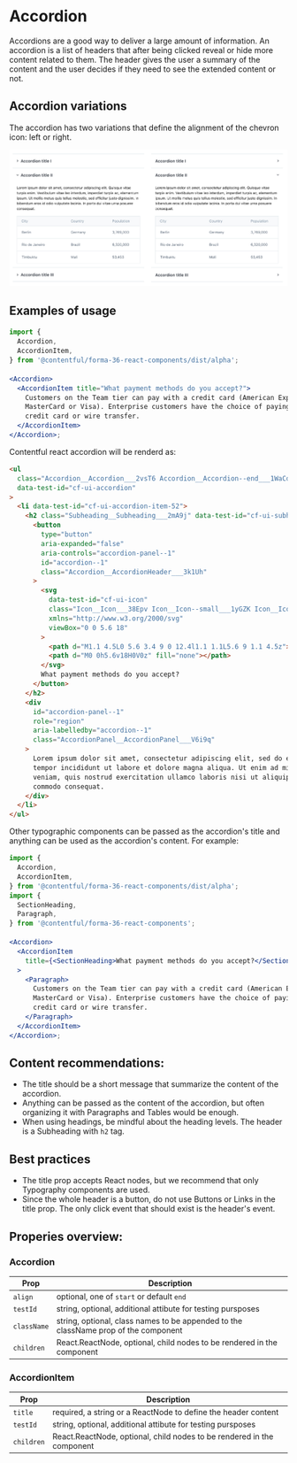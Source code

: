 # Accordion

Accordions are a good way to deliver a large amount of information. An accordion is a list of headers that after being clicked reveal or hide more content related to them.
The header gives the user a summary of the content and the user decides if they need to see the extended content or not.

## Accordion variations

The accordion has two variations that define the alignment of the chevron icon: left or right.

![Accordion variations](images/img-1.jpg)

## Examples of usage

```jsx
import {
  Accordion,
  AccordionItem,
} from '@contentful/forma-36-react-components/dist/alpha';

<Accordion>
  <AccordionItem title="What payment methods do you accept?">
    Customers on the Team tier can pay with a credit card (American Express,
    MasterCard or Visa). Enterprise customers have the choice of paying with a
    credit card or wire transfer.
  </AccordionItem>
</Accordion>;
```

Contentful react accordion will be renderd as:

```html
<ul
  class="Accordion__Accordion___2vsT6 Accordion__Accordion--end___1WaCd"
  data-test-id="cf-ui-accordion"
>
  <li data-test-id="cf-ui-accordion-item-52">
    <h2 class="Subheading__Subheading___2mA9j" data-test-id="cf-ui-subheading">
      <button
        type="button"
        aria-expanded="false"
        aria-controls="accordion-panel--1"
        id="accordion--1"
        class="Accordion__AccordionHeader___3k1Uh"
      >
        <svg
          data-test-id="cf-ui-icon"
          class="Icon__Icon___38Epv Icon__Icon--small___1yGZK Icon__Icon--secondary___1ztcw Icon__Icon--trimmed___1CmZL Accordion__AccordionHeader__icon___1pUm4"
          xmlns="http://www.w3.org/2000/svg"
          viewBox="0 0 5.6 18"
        >
          <path d="M1.1 4.5L0 5.6 3.4 9 0 12.4l1.1 1.1L5.6 9 1.1 4.5z"></path>
          <path d="M0 0h5.6v18H0V0z" fill="none"></path>
        </svg>
        What payment methods do you accept?
      </button>
    </h2>
    <div
      id="accordion-panel--1"
      role="region"
      aria-labelledby="accordion--1"
      class="AccordionPanel__AccordionPanel___V6i9q"
    >
      Lorem ipsum dolor sit amet, consectetur adipiscing elit, sed do eiusmod
      tempor incididunt ut labore et dolore magna aliqua. Ut enim ad minim
      veniam, quis nostrud exercitation ullamco laboris nisi ut aliquip ex ea
      commodo consequat.
    </div>
  </li>
</ul>
```

Other typographic components can be passed as the accordion's title and anything can be used as the accordion's content. For example:

```jsx
import {
  Accordion,
  AccordionItem,
} from '@contentful/forma-36-react-components/dist/alpha';
import {
  SectionHeading,
  Paragraph,
} from '@contentful/forma-36-react-components';

<Accordion>
  <AccordionItem
    title={<SectionHeading>What payment methods do you accept?</SectionHeading>}
  >
    <Paragraph>
      Customers on the Team tier can pay with a credit card (American Express,
      MasterCard or Visa). Enterprise customers have the choice of paying with a
      credit card or wire transfer.
    </Paragraph>
  </AccordionItem>
</Accordion>;
```

## Content recommendations:

- The title should be a short message that summarize the content of the accordion.
- Anything can be passed as the content of the accordion, but often organizing it with Paragraphs and Tables would be enough.
- When using headings, be mindful about the heading levels. The header is a Subheading with `h2` tag.

## Best practices

- The title prop accepts React nodes, but we recommend that only Typography components are used.
- Since the whole header is a button, do not use Buttons or Links in the title prop. The only click event that should exist is the header's event.

## Properies overview:

### Accordion

| Prop        | Description                                                                         |
| ----------- | ----------------------------------------------------------------------------------- |
| `align`     | optional, one of `start` or default `end`                                           |
| `testId`    | string, optional, additional attibute for testing pursposes                         |
| `className` | string, optional, class names to be appended to the className prop of the component |
| `children`  | React.ReactNode, optional, child nodes to be rendered in the component              |

### AccordionItem

| Prop       | Description                                                            |
| ---------- | ---------------------------------------------------------------------- |
| `title`    | required, a string or a ReactNode to define the header content         |
| `testId`   | string, optional, additional attibute for testing pursposes            |
| `children` | React.ReactNode, optional, child nodes to be rendered in the component |
